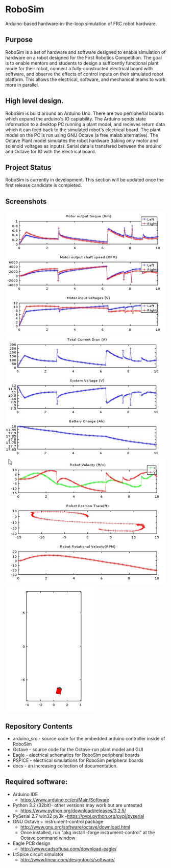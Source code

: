# RoboSim
Arduino-based hardware-in-the-loop simulation of FRC robot hardware.

## Purpose
RoboSim is a set of hardware and software designed to enable simulation of 
hardware on a robot designed for the First Robotics Competition. The goal is to enable mentors and students to design a sufficently functional plant mode for their robot, connect a fully-constructed electrical board with software, and observe the effects of control inputs on their simulated robot platform. This allows the electrical, software, and mechanical teams to work more in parallel.

## High level design.
RoboSim is build around an Arduino Uno. There are two perripherial boards which expand the arduino's IO capiability. The Arduino sends state information to a desktop PC running a plant model, and recieves return data which it can feed back to the simulated robot's electrical board. The plant model on the PC is run using GNU Octave (a free malab alternative). The Octave Plant model simulates the robot hardware (taking only motor and solenoid voltages as inputs). Serial data is transfered between the arduino and Octave for IO with the electrical board.

## Project Status
RoboSim is currently in development. This section will be updated once the first release candidate is completed.

## Screenshots
[![Screenshot](/docs/sample_screenshots/motors.jpg)](docs/sample_screenshots/)
[![Screenshot](/docs/sample_screenshots/electrical.jpg)](docs/sample_screenshots/)
[![Screenshot](/docs/sample_screenshots/Robot_Physical.jpg)](docs/sample_screenshots/)
[![Screenshot](/docs/sample_screenshots/Robot_Figure.jpg)](docs/sample_screenshots/)

## Repository Contents
- arduino_src - source code for the embedded arduino controller inside of RoboSim
- Octave - source code for the Octave-run plant model and GUI
- Eagle - electrical schematics for RoboSim peripheral boards
- PSPICE - electrical simulations for RoboSim peripheral boards
- docs - an increasing collection of documentation.

## Required software:
- Arduino IDE
  - https://www.arduino.cc/en/Main/Software
- Python 3.2 (32bit)- other versions may work but are untested
  - https://www.python.org/download/releases/3.2.5/
- PySerial 2.7 win32 py3k
  -https://pypi.python.org/pypi/pyserial
- GNU Octave + instrument-control package
  - http://www.gnu.org/software/octave/download.html
  - Once installed, run "pkg install -forge instrument-control" at the Octave command window
- Eagle PCB design
  - http://www.cadsoftusa.com/download-eagle/
- LtSpice circuit simulator
  - http://www.linear.com/designtools/software/


